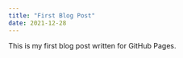 ```yaml
---
title: "First Blog Post"
date: 2021-12-28
---
```

This is my first blog post written for GitHub Pages.
